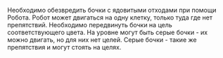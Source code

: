 Необходимо обезвредить бочки с ядовитыми отходами при помощи Робота.
Робот может двигаться на одну клетку, только туда где нет препятствий.
Необходимо передвинуть бочки на цель соответствующего цвета.
На уровне могут быть серые бочки - их можно двигать, но для них нет целей.
Серые бочки - такие же препятствия и могут стоять на целях.